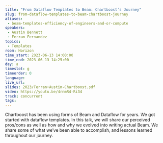 ```yaml
---
title: "From Dataflow Templates to Beam: Chartboost’s Journey"
slug: from-dataflow-templates-to-beam-chartboost-journey
aliases: 
 - beam-templates-efficiency-of-engineers-and-or-compute
speakers:
 - Austin Bennett
 - Ferran Fernandez
topics:
 - Templates
room: Horizon
time_start: 2023-06-13 14:00:00
time_end: 2023-06-13 14:25:00
day: a
timeslot: g
timeorder: 0
language: 
live_url: 
slides: 2023/Ferran+Austin-Chartboost.pdf
video: https://youtu.be/4rnmR4-Ri34
track: concurrent
tags:
---
```


Chartboost has been using forms of Beam and Dataflow for years. We got started with dataflow templates. In this talk, we will share our perceived pros/cons as well as how and why we evolved into writing actual Beam. We share some of what we’ve been able to accomplish, and lessons learned throughout our journey.